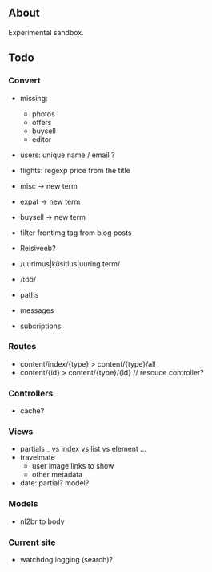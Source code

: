 ## About

Experimental sandbox.

## Todo

### Convert

- missing:

    - photos
    - offers
    - buysell
    - editor

- users: unique name / email ?

- flights:
    regexp price from the title

- misc -> new term
- expat -> new term
- buysell -> new term

- filter frontimg tag from blog posts
- Reisiveeb?
- /uurimus|küsitlus|uuring term/
- /töö/

- paths
- messages
- subcriptions

### Routes

- content/index/{type} > content/{type}/all
- content/{id} > content/{type}/{id} // resouce controller?

### Controllers

- cache?

### Views

- partials _ vs index vs list vs element ...
- travelmate
    - user image links to show
    - other metadata
- date: partial? model?

### Models

- nl2br to body

### Current site

- watchdog logging (search)?